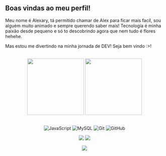 ## Boas vindas ao meu perfil!

Meu nome é Alexary, tá permitido chamar de Alex para ficar mais facíl, sou alguém muito animado e sempre querendo saber mais! Tecnologia é minha paixão desde pequeno e só to descobrindo agora que nem tudo é flores hehehe. 

Mas estou me divertindo na minha jornada de DEV! Seja bem vindo :>!

<br>

<!-- GITHUB STATUS -->
<div align="center">
  <img height="180em" src="https://github-readme-stats.vercel.app/api?username=alexarys&show_icons=true&theme=dracula&include_all_commits=true&count_private=true"/>
  <img height="180em" src="https://github-readme-stats.vercel.app/api/top-langs/?username=alexarys&layout=compact&langs_count=10&theme=dark"/>

  <!-- TEMAS: dark, radical, merko, gruvbox, tokyonight, onedark, cobalt, synthwave, highcontrast, dracula -->
</div>

<br>

<!-- TECNOLOGIAS -->
<div align="center">

![JavaScript](https://img.shields.io/badge/-JavaScript-black?style=flat-square&logo=javascript)
![MySQL](https://img.shields.io/badge/-MySQL-black?style=flat-square&logo=mysql)
![Git](https://img.shields.io/badge/-Git-black?style=flat-square&logo=git)
![GitHub](https://img.shields.io/badge/-GitHub-181717?style=flat-square&logo=github)

</div>

<!-- REDES SOCIAIS -->
<div align="center">
  <a href="https://instagram.com/alexysn" target="_blank"><img src="https://img.shields.io/badge/-Instagram-%23E4405F?style=for-the-badge&logo=instagram&logoColor=white" target="_blank"></a>
  <a href="https://www.linkedin.com/in/alexary-da-silva-534b50255/" target="_blank"><img src="https://img.shields.io/badge/-LinkedIn-%230077B5?style=for-the-badge&logo=linkedin&logoColor=white" target="_blank"></a>  
  
  ![](https://visitor-badge.glitch.me/badge?page_id=alexarys)
</div>
